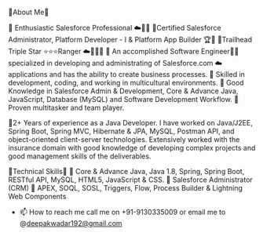 🔷About Me🔷

💠 Enthusiastic Salesforce Professional ☁️👨‍💻
💠Certified Salesforce Administrator, Platform Developer - I & Platform App Builder 🏆🏅
💠Trailhead Triple Star ⭐⭐⭐Ranger ☁️👨‍💻🤠
💠 An accomplished Software Engineer👨‍💻 specialized in developing and administrating of Salesforce.com ☁️applications and has the ability to create business processes.
💠 Skilled in development, coding, and working in multicultural environments. 
💠 Good Knowledge in Salesforce Admin & Development, Core & Advance Java, JavaScript, Database (MySQL) and Software Development Workflow. 
💠 Proven multitasker and team player.

💠2+ Years of experience as a Java Developer. I have worked on Java/J2EE, Spring Boot, Spring MVC, Hibernate & JPA, MySQL, Postman API, and object-oriented client-server technologies. Extensively worked with the insurance domain with good knowledge of developing complex projects and good management skills of the deliverables. 

🔷Technical Skills🔷
💠 Core & Advance Java, Java 1.8, Spring, Spring Boot, RESTful API, MySQL, HTML5, JavaScript & CSS.
💠 Salesforce Administrator (CRM) 
💠 APEX, SOQL, SOSL, Triggers, Flow, Process Builder & Lightning Web Components
- 📫 How to reach me call me on +91-9130335009 or email me to @deepakwadar192@gmail.com

<!---
deepakwadar1909/deepakwadar1909 is a ✨ special ✨ repository because its `README.md` (this file) appears on your GitHub profile.
You can click the Preview link to take a look at your changes.
--->
